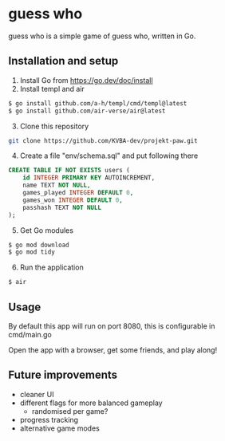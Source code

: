 # guess who
guess who is a simple game of guess who, written in Go.

## Installation and setup
1. Install Go from https://go.dev/doc/install
2. Install templ and air
```sh
$ go install github.com/a-h/templ/cmd/templ@latest
$ go install github.com/air-verse/air@latest
```
3. Clone this repository
```sh
git clone https://github.com/KVBA-dev/projekt-paw.git 
```
4. Create a file "env/schema.sql" and put following there
```sql
CREATE TABLE IF NOT EXISTS users (
 	id INTEGER PRIMARY KEY AUTOINCREMENT,
 	name TEXT NOT NULL, 
	games_played INTEGER DEFAULT 0,
 	games_won INTEGER DEFAULT 0,
 	passhash TEXT NOT NULL 
);
```
5. Get Go modules
```sh
$ go mod download
$ go mod tidy
```
6. Run the application
```sh
$ air
```

## Usage
By default this app will run on port 8080, this is configurable in cmd/main.go

Open the app with a browser, get some friends, and play along!

## Future improvements
- cleaner UI
- different flags for more balanced gameplay
  - randomised per game?
- progress tracking
- alternative game modes
